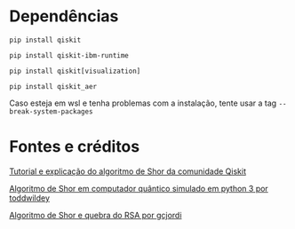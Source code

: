 # Dependências
```
pip install qiskit
```

```
pip install qiskit-ibm-runtime
```

```
pip install qiskit[visualization]
```

```
pip install qiskit_aer
```
Caso esteja em wsl e tenha problemas com a instalação, tente usar a tag ``` --break-system-packages ```

# Fontes e créditos
[Tutorial e explicação do algoritmo de Shor da comunidade Qiskit](https://github.com/qiskit-community/qiskit-community-tutorials/blob/master/algorithms/shor_algorithm.ipynb)

[Algoritmo de Shor em computador quântico simulado em python 3 por toddwildey](https://github.com/toddwildey/shors-python/tree/master)

[Algoritmo de Shor e quebra do RSA por gcjordi](https://github.com/gcjordi/quantum_cracking_encryption/tree/master)

